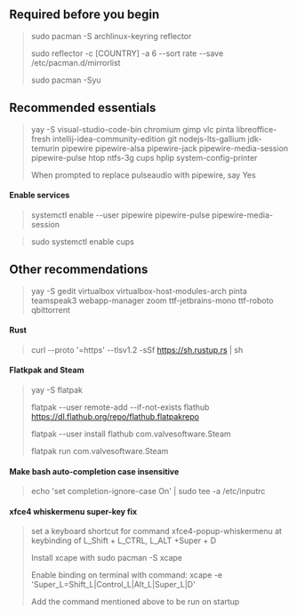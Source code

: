 ## Required before you begin
> sudo pacman -S archlinux-keyring reflector
> 
> sudo reflector -c [COUNTRY] -a 6 --sort rate --save /etc/pacman.d/mirrorlist
> 
> sudo pacman -Syu

## Recommended essentials
> yay -S visual-studio-code-bin chromium gimp vlc pinta libreoffice-fresh intellij-idea-community-edition git nodejs-lts-gallium jdk-temurin pipewire pipewire-alsa pipewire-jack pipewire-media-session pipewire-pulse htop ntfs-3g cups hplip system-config-printer
> 
> When prompted to replace pulseaudio with pipewire, say Yes

#### Enable services
> systemctl enable --user pipewire pipewire-pulse pipewire-media-session

> sudo systemctl enable cups

## Other recommendations
> yay -S gedit virtualbox virtualbox-host-modules-arch pinta teamspeak3 webapp-manager zoom ttf-jetbrains-mono ttf-roboto qbittorrent

#### Rust
> curl --proto '=https' --tlsv1.2 -sSf https://sh.rustup.rs | sh

#### Flatkpak and Steam
> yay -S flatpak
> 
> flatpak --user remote-add --if-not-exists flathub https://dl.flathub.org/repo/flathub.flatpakrepo
> 
> flatpak --user install flathub com.valvesoftware.Steam
> 
> flatpak run com.valvesoftware.Steam

#### Make bash auto-completion case insensitive
> echo 'set completion-ignore-case On' | sudo tee -a /etc/inputrc

#### xfce4 whiskermenu super-key fix
> set a keyboard shortcut for command xfce4-popup-whiskermenu at keybinding of L_Shift + L_CTRL, L_ALT +Super + D
> 
> Install xcape with sudo pacman -S xcape
> 
> Enable binding on terminal with command: xcape -e 'Super_L=Shift_L|Control_L|Alt_L|Super_L|D'
> 
> Add the command mentioned above to be run on startup
